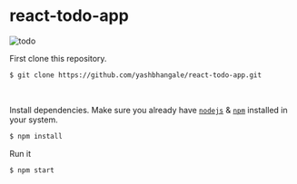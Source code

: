# react-todo-app
![todo](https://media.giphy.com/media/dWOKEQ5ewh94RJLemj/giphy.gif)





First clone this repository.
```bash
$ git clone https://github.com/yashbhangale/react-todo-app.git
```

<br>

Install dependencies. Make sure you already have [`nodejs`](https://nodejs.org/en/) & [`npm`](https://www.npmjs.com/) installed in your system.
```bash
$ npm install 
```


Run it
```bash
$ npm start 
```

